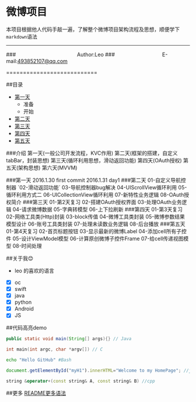 微博项目
===========================
本项目根据他人代码手敲一遍，了解整个微博项目架构流程及思想，顺便学下`markdown`语法

****
###　　　　　　　　　　　　Author:Leo
###　　　　　　　　　 E-mail:493852107@qq.com

===========================



##<a name="index"/>目录
* [第一天](#day1)
	* 准备
	* 开始
* [第二天](#day2)
* [第三天](#day3)
* [第四天](#day4)
* [第五天](#day5)

###介绍
	第一天(一般公司开发流程，KVC作用)
	第二天(框架的搭建，自定义tabBar，封装思想)
	第三天(循环利用思想，滑动返回功能)
	第四天(OAuth授权)
	第五天(架构思想)
	第六天(MVVM)

<a name="day1"/>
###第一天
	2016.1.30 first commit  
	2016.1.31 day1

<a name="day2"/>
###第二天
	01-自定义导航控制器
	`02-滑动返回功能`
	03-导航控制器bug解决
	04-UIScrollView循环利用
	05-循环利用方式二
	06-UICollectionView循环利用
	07-新特性业务逻辑
	08-OAuth授权简介

<a name="day3"/>
###第三天
	01-第2天复习
	02-搭建OAuth授权界面
	03-处理OAuth业务逻辑
	04-请求微博数据
	05-字典转模型
	06-上下拉刷新

<a name="day4"/>
###第四天
	01-第3天复习
	02-网络工具类(Http)封装
	03-block传值
	04-微博工具类封装
	05-微博参数结果模型设计
	06-账号工具类封装
	07-处理未读数业务逻辑
	08-后台播放

<a name="day5"/>
###第五天
	01-第4天复习
	02-首页标题按钮
	03-显示最新的微博Label
	04-添加cell所有子控件
	05-设计ViewModel模型
	06-计算原创微博子控件Frame
	07-给cell传递视图模型
	08-时间处理




##<a name="about me"/>关于我:blush:
* leo 的喜欢的语言
- [x] oc
- [x] swift
- [x] java
- [x] python
- [x] Android
- [x] JS

##<a name="code"/>代码高亮demo
```Java
public static void main(String[] args){} // Java
```
```c
int main(int argc, char *argv[]) // C
```
```Bash
echo "Hello GitHub" #Bash
```
``` javascript
document.getElementById("myH1").innerHTML="Welcome to my HomePage"; //javascript
```
```cpp
string &operator+(const string& A, const string& B) //cpp
```

##<a name="findMore"/>更多
[README更多语法](https://github.com/guodongxiaren/README "README更多语法")

